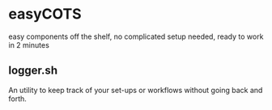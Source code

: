 # easyCOTS
easy components off the shelf, no complicated setup needed, ready to work in 2 minutes

## logger.sh
An utility to keep track of your set-ups or workflows without going back and forth.
